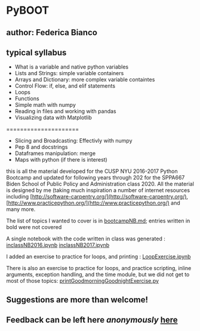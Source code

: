 # PyBOOT
## author: Federica Bianco

## typical syllabus

- What is a variable and native python variables
- Lists and Strings: simple variable containers
- Arrays and Dictionary: more complex variable containtes
- Control Flow: if, else, and elif statements
- Loops
- Functions
- Simple math with numpy 
- Reading in files and working with pandas
- Visualizing data with Matplotlib

=====================
- Slicing and Broadcasting: Effectivly with numpy
- Pep 8 and docstrings
- Dataframes manipulation: merge
- Maps with python (if there is interest)

this is all the material developed for the CUSP NYU 2016-2017 Python Bootcamp and updated for following years through 202 for the SPPA667 Biden School of Public Policy and Administration class 2020.
 All the material is designed by me (taking much inspiration a number of internet resources including [http://software-carpentry.org/](http://software-carpentry.org/), [http://www.practicepython.org/](http://www.practicepython.org/) and many more.

 The list of topics I wanted to cover is in [bootcampNB.md](bootcampNB.md); entries written in bold were not covered
 
 A single notebook with the code written in class was generated : [inclassNB2016.ipynb](inclassNB2016.ipynb) [inclassNB2017.ipynb](inclassNB2017.ipynb)
 
 I added an exercise to practice for loops, and printing : [LoopExercise.ipynb](LoopExercise.ipynb)

 There is also an exercise to practice for loops, and practice scripting, inline arguments, exception handling, and the time module, but we did not get to most of those topics: [printGoodmorningGoodnightExercise.py](printGoodmorningGoodnightExercise.py)
 
## Suggestions are more than welcome! 
## Feedback can be left here _anonymously_ [here](https://goo.gl/forms/D4dQZKfsS3hgdeHg2)
